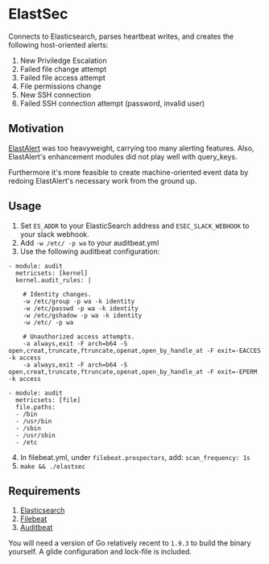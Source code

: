 # ElastSec

Connects to Elasticsearch, parses heartbeat writes, and creates the following host-oriented alerts:

1. New Priviledge Escalation
2. Failed file change attempt
3. Failed file access attempt
4. File permissions change
5. New SSH connection
6. Failed SSH connection attempt (password, invalid user)

## Motivation

[ElastAlert](https://github.com/Yelp/elastalert) was too heavyweight, carrying too many alerting features. Also, ElastAlert's enhancement modules did not play well
with query_keys.

Furthermore it's more feasible to create machine-oriented event data by redoing ElastAlert's necessary work from the ground up.

## Usage

1. Set `ES_ADDR` to your ElasticSearch address and `ESEC_SLACK_WEBHOOK` to your slack webhook.
2. Add `-w /etc/ -p wa` to your auditbeat.yml
3. Use the following auditbeat configuration:
```
- module: audit
  metricsets: [kernel]
  kernel.audit_rules: |

    # Identity changes.
    -w /etc/group -p wa -k identity
    -w /etc/passwd -p wa -k identity
    -w /etc/gshadow -p wa -k identity
    -w /etc/ -p wa

    # Unauthorized access attempts.
    -a always,exit -F arch=b64 -S open,creat,truncate,ftruncate,openat,open_by_handle_at -F exit=-EACCES -k access
    -a always,exit -F arch=b64 -S open,creat,truncate,ftruncate,openat,open_by_handle_at -F exit=-EPERM -k access

- module: audit
  metricsets: [file]
  file.paths:
  - /bin
  - /usr/bin
  - /sbin
  - /usr/sbin
  - /etc

```
4. In filebeat.yml, under `filebeat.prospectors`, add: `scan_frequency: 1s`
5. `make && ./elastsec`

## Requirements

1. [Elasticsearch](https://www.elastic.co/products/elasticsearch)
2. [Filebeat](https://www.elastic.co/products/beats/filebeat)
3. [Auditbeat](https://www.elastic.co/products/beats/auditbeat)

You will need a version of Go relatively recent to `1.9.3` to build the binary yourself. A glide configuration and lock-file is included.
